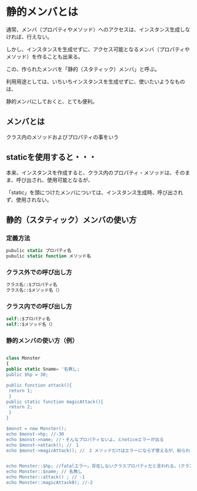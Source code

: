 # 静的メンバとは

通常、メンバ（プロパティやメソッド）へのアクセスは、インスタンス生成しなければ、行えない。

しかし、インスタンスを生成せずに、アクセス可能となるメンバ（プロパティやメソッド）を作ることも出来る。

この、作られたメンバを「静的（スタティック）メンバ」と呼ぶ。

利用用途としては、いちいちインスタンスを生成せずに、使いたいようなものは、

静的メンバにしておくと、とても便利。

## メンバとは

クラス内のメソッドおよびプロパティの事をいう

## staticを使用すると・・・

本来、インスタンスを作成すると、クラス内のプロパティ・メソッドは、そのまま、呼び出され、使用可能となるが、

「static」を頭につけたメンバについては、インスタンス生成時、呼び出されず、使用されない。
　
## 静的（スタティック）メンバの使い方

### 定義方法

```php
pubulic static プロパティ名
pubulic static function メソッド名
```
### クラス外での呼び出し方

```php
クラス名::$プロパティ名
クラス名::$メソッド名（）
```
### クラス内での呼び出し方

```php
self::$プロパティ名
self::$メソッド名（）
```


### 静的メンバの使い方（例）
```php

class Monster
{
public static Sname= '名無し;
public $hp = 30;

public function attack(){
 return 1;
 }
public static function magicAttack(){
 return 2;
 }
}

$monst = new Monster();
echo $monst->hp; //-30
echo $monst->name; //・そんなプロパティないよ。とnoticeエラーが出る
echo $monst->attack(); //　1
echo $monst->magicAttack(); //　2 メソッドだけはエラーにならず使えるが、紛らわしいので使わない方がいい


echo Monster::$hp; //fatalエラー。存在しないクラスプロパティだと言われる。（クラスに風したプロパティではないよという意味）
echo Monster::$name; // 名無し 
echo Monster::attack() ; // -1
echo Monster::magicAttack0); //-2

```
